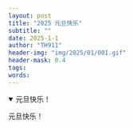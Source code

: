 ```yaml
---
layout: post
title: "2025 元旦快乐"
subtitle: ""
date: 2025-1-1
author: "TH911"
header-img: "img/2025/01/001.gif"
header-mask: 0.4
tags:
words:
---
```


<details class="info" open>
    <summary>元旦快乐！</summary>
    <p>元旦快乐！</p>
</details>
<script>document.addEventListener('DOMContentLoaded', function(){showNotification("2025 元旦快乐！","新的一年开始了...");});</script>